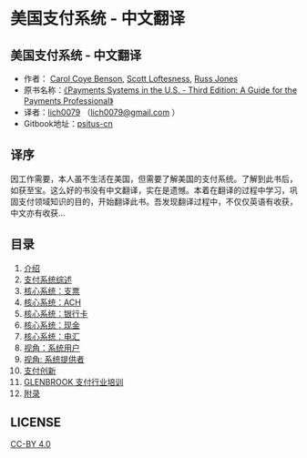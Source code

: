 # 美国支付系统 - 中文翻译

## 美国支付系统 - 中文翻译

* 作者： [Carol Coye Benson](https://www.amazon.com/Carol-Coye-Benson/e/B0045JXEUK/ref=dp_byline_cont_pop_ebooks_1), [Scott Loftesness](https://www.amazon.com/Scott-Loftesness/e/B0045T2MZ8/ref=dp_byline_cont_pop_ebooks_2), [Russ Jones](https://www.amazon.com/Russ-Jones/e/B074FC6R3X/ref=dp_byline_cont_pop_ebooks_3)
* 原书名称：[《Payments Systems in the U.S. - Third Edition: A Guide for the Payments Professional》](https://amzn.to/3bmwhNz)
* 译者：[lich0079](http://github.com/lich0079) （lich0079@gmail.com ）
* Gitbook地址：[psitus-cn](https://lich0079.gitbook.io/psitus-cn)

## 译序

​ 因工作需要，本人虽不生活在美国，但需要了解美国的支付系统。了解到此书后，如获至宝。这么好的书没有中文翻译，实在是遗憾。本着在翻译的过程中学习，巩固支付领域知识的目的，开始翻译此书。吾发现翻译过程中，不仅仅英语有收获，中文亦有收获...

## 目录

1. [介绍](ch1.md)
2. [支付系统综述](ch2.md)
3. [核心系统：支票](ch3.md)
4. [核心系统：ACH](ch4.md)
5. [核心系统：银行卡](ch5.md)
6. [核心系统：现金](ch6.md)
7. [核心系统：电汇](ch7.md)
8. [视角：系统用户](ch8.md)
9. [视角: 系统提供者](ch9.md)
10. [支付创新](ch10.md)
11. [GLENBROOK 支付行业培训](ch11.md)
12. [附录](appendix.md)


## LICENSE

[CC-BY 4.0](LICENSE.md)